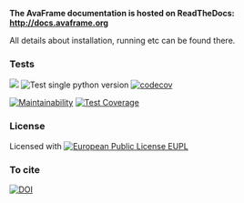 **The AvaFrame documentation is hosted on ReadTheDocs: http://docs.avaframe.org**

All details about installation, running etc can be found there.

### Tests

[<img src="https://readthedocs.org/projects/avaframe/badge/?version=latest">](http://docs.avaframe.org/en/latest/)
![Test single python version](https://github.com/avaframe/AvaFrame/workflows/Test%20single%20python%20version/badge.svg)
[![codecov](https://codecov.io/gh/avaframe/AvaFrame/branch/master/graph/badge.svg)](https://codecov.io/gh/avaframe/AvaFrame)

[![Maintainability](https://api.codeclimate.com/v1/badges/37487a0314a6cfee9c9f/maintainability)](https://codeclimate.com/github/avaframe/AvaFrame/maintainability)
[![Test Coverage](https://api.codeclimate.com/v1/badges/37487a0314a6cfee9c9f/test_coverage)](https://codeclimate.com/github/avaframe/AvaFrame/test_coverage)

### License

Licensed with [![European Public License EUPL](https://img.shields.io/badge/license-EUPL-green.png)](https://git.avaframe.org/AvaFrame/AvaFrame/src/branch/master/LICENSE.txt)

### To cite

[![DOI](https://zenodo.org/badge/281922740.svg)](https://zenodo.org/badge/latestdoi/281922740)
